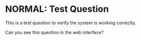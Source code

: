 # NORMAL: Test Question

This is a test question to verify the system is working correctly.

Can you see this question in the web interface?